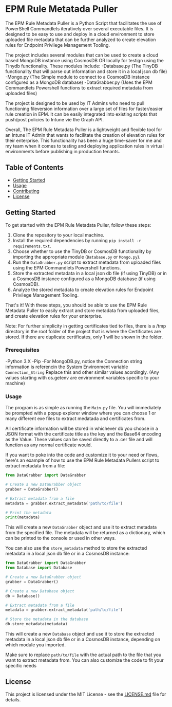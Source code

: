 # EPM Rule Metatada Puller

The EPM Rule Metadata Puller is a Python Script that facilitates the use of PowerShell Commandlets iteratively over several executable files. It is designed to be easy to use and deploy in a cloud environment to store uploaded file metadata that can be further analyzed to create elevation rules for Endpoint Privilege Management Tooling.

The project includes several modules that can be used to create a cloud based MongoDB instance using CosmosDB OR locally for testign using the Tinydb functionality. These modules include:
-Database.py (The TinyDB functionality that will parse out information and store it in a local json db file)
-Mongo.py (The Simple module to connect to a CosmosDB instance configured as a MongoDB database)
-DataGrabber.py (Uses the EPM Commandlets Powershell functions to extract required metadata from uploaded files)


The project is designed to be used by IT Admins who need to pull functioning fileversion information over a large set of files for faster/easier rule creation in EPM. It can be easily integrated into existing scripts that push/post policies to Intune vie the Graph API.

Overall, The EPM Rule Metadata Puller is a lightweight and flexible tool for an Intune IT Admin that wants to facilitate the creation of elevation rules for their enterprise. This functionality has been a huge time-saver for me and my team when it comes to testing and deploying application rules in virtual environments before publishing in production tenants. 

## Table of Contents

- [Getting Started](#getting-started)
- [Usage](#usage)
- [Contributing](#contributing)
- [License](#license)

## Getting Started
To get started with the EPM Rule Metadata Puller, follow these steps:

1. Clone the repository to your local machine.
2. Install the required dependencies by running `pip install -r requirements.txt`.
3. Choose whether to use the TinyDB or CosmosDB functionality by importing the appropriate module (`Database.py` or `Mongo.py`).
4. Run the `DataGrabber.py` script to extract metadata from uploaded files using the EPM Commandlets Powershell functions.
5. Store the extracted metadata in a local json db file (if using TinyDB) or in a CosmosDB instance configured as a MongoDB database (if using CosmosDB).
6. Analyze the stored metadata to create elevation rules for Endpoint Privilege Management Tooling.

That's it! With these steps, you should be able to use the EPM Rule Metadata Puller to easily extract and store metadata from uploaded files, and create elevation rules for your enterprise.

Note: For further simplicity in getting certificates tied to files, there is a /tmp directory in the root folder of the project that is where the Certificates are stored. If there are duplicate certificates, only 1 will be shown in the folder.

### Prerequisites

-Python 3.X
-Pip
-For MongoDB.py, notice the Connection string information is referencin the System Environment variable `Connection_String` Replace this and other similar values acordingly. (Any values starting with os.getenv are environment variables specific to your machine)

### Usage
The program is as simple as running the `Main.py` file. You will immediately be prompted with a popup explorer window where you can choose 1 or many different exe files to extract medatada and certificates from. 

All certificate information will be stored in whichever db you choose in a JSON format with the certificate title as the key and the Base64 encoding as the Value. These values can be saved directly to a .cer file and will function as any normal certificate would. 


If you want to poke into the code and customize it to your need or flows, here's an example of how to use the EPM Rule Metadata Pullers script to extract metadata from a file:

```python
from DataGrabber import DataGrabber

# Create a new DataGrabber object
grabber = DataGrabber()

# Extract metadata from a file
metadata = grabber.extract_metadata('path/to/file')

# Print the metadata
print(metadata)

```
This will create a new `DataGrabber` object and use it to extract metadata from the specified file. The metadata will be returned as a dictionary, which can be printed to the console or used in other ways.

You can also use the `store_metadata` method to store the extracted metadata in a local json db file or in a CosmosDB instance:
```python
from DataGrabber import DataGrabber
from Database import Database

# Create a new DataGrabber object
grabber = DataGrabber()

# Create a new Database object
db = Database()

# Extract metadata from a file
metadata = grabber.extract_metadata('path/to/file')

# Store the metadata in the database
db.store_metadata(metadata)

```
This will create a new `Database` object and use it to store the extracted metadata in a local json db file or in a CosmosDB instance, depending on which module you imported.

Make sure to replace `path/to/file` with the actual path to the file that you want to extract metadata from. You can also customize the code to fit your specific needs



## License

This project is licensed under the MIT License - see the [LICENSE.md](LICENSE.md) file for details.